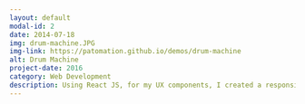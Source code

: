 ```yaml
---
layout: default
modal-id: 2
date: 2014-07-18
img: drum-machine.JPG
img-link: https://patomation.github.io/demos/drum-machine
alt: Drum Machine
project-date: 2016
category: Web Development
description: Using React JS, for my UX components, I created a responsive sound board that scales based on the number of sound sample sources. Use your keyboard or your mouse to play the sounds. All sound collected with a microphone from different locations around downtown portland. <a href="https://patomation.github.io/demos/drum-machine">PROJECT DEMO</a>
---
```

